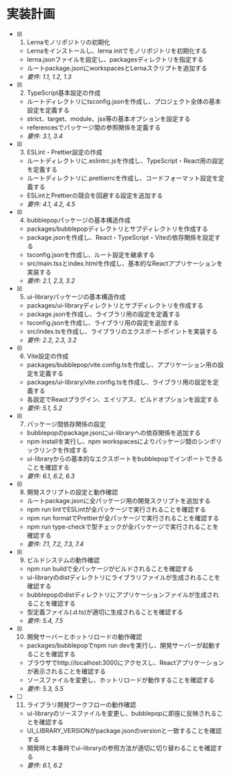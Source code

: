 # 実装計画

- [x] 1. Lernaモノリポジトリの初期化
  - Lernaをインストールし、lerna initでモノリポジトリを初期化する
  - lerna.jsonファイルを設定し、packagesディレクトリを指定する
  - ルートpackage.jsonにworkspacesとLernaスクリプトを追加する
  - _要件: 1.1, 1.2, 1.3_

- [x] 2. TypeScript基本設定の作成
  - ルートディレクトリにtsconfig.jsonを作成し、プロジェクト全体の基本設定を定義する
  - strict、target、module、jsx等の基本オプションを設定する
  - referencesでパッケージ間の参照関係を定義する
  - _要件: 3.1, 3.4_

- [x] 3. ESLint・Prettier設定の作成
  - ルートディレクトリに.eslintrc.jsを作成し、TypeScript・React用の設定を定義する
  - ルートディレクトリに.prettierrcを作成し、コードフォーマット設定を定義する
  - ESLintとPrettierの競合を回避する設定を追加する
  - _要件: 4.1, 4.2, 4.5_

- [x] 4. bubblepopパッケージの基本構造作成
  - packages/bubblepopディレクトリとサブディレクトリを作成する
  - package.jsonを作成し、React・TypeScript・Viteの依存関係を設定する
  - tsconfig.jsonを作成し、ルート設定を継承する
  - src/main.tsxとindex.htmlを作成し、基本的なReactアプリケーションを実装する
  - _要件: 2.1, 2.3, 3.2_

- [x] 5. ui-libraryパッケージの基本構造作成
  - packages/ui-libraryディレクトリとサブディレクトリを作成する
  - package.jsonを作成し、ライブラリ用の設定を定義する
  - tsconfig.jsonを作成し、ライブラリ用の設定を追加する
  - src/index.tsを作成し、ライブラリのエクスポートポイントを実装する
  - _要件: 2.2, 2.3, 3.2_

- [x] 6. Vite設定の作成
  - packages/bubblepop/vite.config.tsを作成し、アプリケーション用の設定を定義する
  - packages/ui-library/vite.config.tsを作成し、ライブラリ用の設定を定義する
  - 各設定でReactプラグイン、エイリアス、ビルドオプションを設定する
  - _要件: 5.1, 5.2_

- [x] 7. パッケージ間依存関係の設定
  - bubblepopのpackage.jsonにui-libraryへの依存関係を追加する
  - npm installを実行し、npm workspacesによりパッケージ間のシンボリックリンクを作成する
  - ui-libraryからの基本的なエクスポートをbubblepopでインポートできることを確認する
  - _要件: 6.1, 6.2, 6.3_

- [x] 8. 開発スクリプトの設定と動作確認
  - ルートpackage.jsonに全パッケージ用の開発スクリプトを追加する
  - npm run lintでESLintが全パッケージで実行されることを確認する
  - npm run formatでPrettierが全パッケージで実行されることを確認する
  - npm run type-checkで型チェックが全パッケージで実行されることを確認する
  - _要件: 7.1, 7.2, 7.3, 7.4_

- [x] 9. ビルドシステムの動作確認
  - npm run buildで全パッケージがビルドされることを確認する
  - ui-libraryのdistディレクトリにライブラリファイルが生成されることを確認する
  - bubblepopのdistディレクトリにアプリケーションファイルが生成されることを確認する
  - 型定義ファイル(.d.ts)が適切に生成されることを確認する
  - _要件: 5.4, 7.5_

- [x] 10. 開発サーバーとホットリロードの動作確認
  - packages/bubblepopでnpm run devを実行し、開発サーバーが起動することを確認する
  - ブラウザでhttp://localhost:3000にアクセスし、Reactアプリケーションが表示されることを確認する
  - ソースファイルを変更し、ホットリロードが動作することを確認する
  - _要件: 5.3, 5.5_

- [ ] 11. ライブラリ開発ワークフローの動作確認
  - ui-libraryのソースファイルを変更し、bubblepopに即座に反映されることを確認する
  - UI_LIBRARY_VERSIONがpackage.jsonのversionと一致することを確認する
  - 開発時と本番時でui-libraryの参照方法が適切に切り替わることを確認する
  - _要件: 6.1, 6.2_